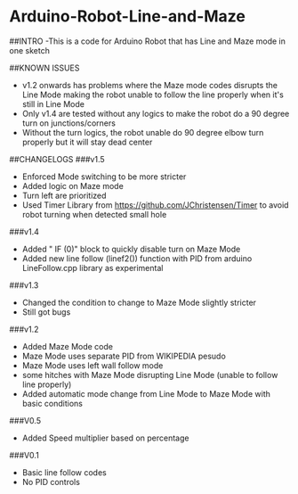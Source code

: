 # Arduino-Robot-Line-and-Maze
##INTRO
-This is a code for Arduino Robot that has Line and Maze mode in one sketch

##KNOWN ISSUES
- v1.2 onwards has problems where the Maze mode codes disrupts the Line Mode making the robot unable to follow the line properly when it's still in Line Mode
- Only v1.4 are tested without any logics to make the robot do a 90 degree turn on junctions/corners 
- Without the turn logics, the robot unable do 90 degree elbow turn properly but it will stay dead center

##CHANGELOGS
###v1.5
- Enforced Mode switching to be more stricter
- Added logic on Maze mode
- Turn left are prioritized 
- Used Timer Library from https://github.com/JChristensen/Timer to avoid robot turning when detected small hole
 
###v1.4
- Added " IF (0)" block to quickly disable turn on Maze Mode
- Added new line follow (linef2()) function with PID from arduino LineFollow.cpp library as experimental

###v1.3
- Changed the condition to change to Maze Mode slightly stricter
- Still got bugs

###v1.2
- Added Maze Mode code
- Maze Mode uses separate PID from WIKIPEDIA pesudo 
- Maze Mode uses left wall follow mode
- some hitches with Maze Mode disrupting Line Mode (unable to follow line properly)
- Added automatic mode change from Line Mode to Maze Mode with basic conditions

###V0.5
- Added Speed multiplier based on percentage

###V0.1
- Basic line follow codes 
- No PID controls
